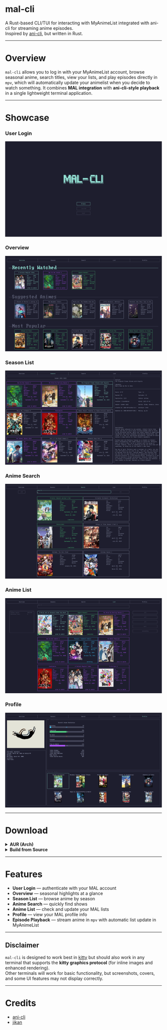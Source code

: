 # mal-cli

A Rust-based CLI/TUI for interacting with MyAnimeList integrated with ani-cli for streaming anime episodes.  
Inspired by [ani-cli](https://github.com/pystardust/ani-cli), but written in Rust.

---

# Overview

`mal-cli` allows you to log in with your MyAnimeList account, browse seasonal anime, search titles, view your lists, and play episodes directly in `mpv`, which will automatically update your animelist when you decide to watch something.
It combines **MAL integration** with **ani-cli-style playback** in a single lightweight terminal application.

---

# Showcase

### User Login
![User Login](docs/1.png)

### Overview
![Overview](docs/2.png)

### Season List
![Season List](docs/3.png)

### Anime Search
![Anime Search](docs/4.png)

### Anime List
![Anime List](docs/5.png)

### Profile
![Profile](docs/6.png)

---

# Download

<details>
<summary><strong>AUR (Arch)</strong></summary>

```bash
yay -S mal
````

Run with:

```bash
mal
# or
mal-cli
```

</details>

<details>
<summary><strong>Build from Source</strong></summary>

```bash
git clone https://github.com/Dogfetus/mal-cli.git
cd mal-cli
cargo build --release
```

Run with:

```bash
./target/release/mal-cli
```

</details>

---

# Features

* **User Login** — authenticate with your MAL account
* **Overview** — seasonal highlights at a glance
* **Season List** — browse anime by season
* **Anime Search** — quickly find shows
* **Anime List** — check and update your MAL lists
* **Profile** — view your MAL profile info
* **Episode Playback** — stream anime in `mpv` with automatic list update in MyAnimeList

---

## Disclaimer

`mal-cli` is designed to work best in [kitty](https://sw.kovidgoyal.net/kitty/) but should also work in any terminal that supports the **kitty graphics protocol** (for inline images and enhanced rendering).  
Other terminals will work for basic functionality, but screenshots, covers, and some UI features may not display correctly.

---

# Credits

* [ani-cli](https://github.com/pystardust/ani-cli)
* [jikan](https://github.com/jikan-me/jikan)

